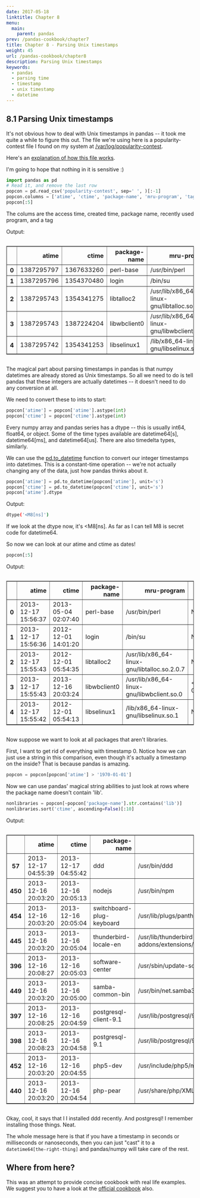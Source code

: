 ```yaml
---
date: 2017-05-18
linktitle: Chapter 8
menu:
  main:
    parent: pandas
prev: /pandas-cookbook/chapter7
title: Chapter 8 - Parsing Unix timestamps
weight: 45
url: /pandas-cookbook/chapter8
description: Parsing Unix timestamps
keywords:
  - pandas
  - parsing time
  - timestamp
  - unix timestamp
  - datetime
---
```


## 8.1 Parsing Unix timestamps

It's not obvious how to deal with Unix timestamps in pandas -- it took me quite a while to figure this out. The file we're using here is a popularity-contest file I found on my system at [/var/log/popularity-contest](/popularity-contest).

Here's an [explanation of how this file works](https://popcon.ubuntu.com/README).

I'm going to hope that nothing in it is sensitive :)

```python
import pandas as pd
# Read it, and remove the last row
popcon = pd.read_csv('popularity-contest', sep=' ', )[:-1]
popcon.columns = ['atime', 'ctime', 'package-name', 'mru-program', 'tag']
popcon[:5]
```

The colums are the access time, created time, package name, recently used program, and a tag

Output:

<div class="output_html rendered_html output_subarea output_execute_result">
<div style="max-height:1000px;max-width:1500px;overflow:auto;">
<table border="1" class="dataframe">
  <thead>
    <tr style="text-align: right;">
      <th></th>
      <th>atime</th>
      <th>ctime</th>
      <th>package-name</th>
      <th>mru-program</th>
      <th>tag</th>
    </tr>
  </thead>
  <tbody>
    <tr>
      <th>0</th>
      <td> 1387295797</td>
      <td> 1367633260</td>
      <td>    perl-base</td>
      <td>                                /usr/bin/perl</td>
      <td>            NaN</td>
    </tr>
    <tr>
      <th>1</th>
      <td> 1387295796</td>
      <td> 1354370480</td>
      <td>        login</td>
      <td>                                      /bin/su</td>
      <td>            NaN</td>
    </tr>
    <tr>
      <th>2</th>
      <td> 1387295743</td>
      <td> 1354341275</td>
      <td>   libtalloc2</td>
      <td> /usr/lib/x86_64-linux-gnu/libtalloc.so.2.0.7</td>
      <td>            NaN</td>
    </tr>
    <tr>
      <th>3</th>
      <td> 1387295743</td>
      <td> 1387224204</td>
      <td> libwbclient0</td>
      <td>   /usr/lib/x86_64-linux-gnu/libwbclient.so.0</td>
      <td> &lt;RECENT-CTIME&gt;</td>
    </tr>
    <tr>
      <th>4</th>
      <td> 1387295742</td>
      <td> 1354341253</td>
      <td>  libselinux1</td>
      <td>        /lib/x86_64-linux-gnu/libselinux.so.1</td>
      <td>            NaN</td>
    </tr>
  </tbody>
</table>
</div>
</div>

The magical part about parsing timestamps in pandas is that numpy datetimes are already stored as Unix timestamps. So all we need to do is tell pandas that these integers are actually datetimes -- it doesn't need to do any conversion at all.

We need to convert these to ints to start:

```python
popcon['atime'] = popcon['atime'].astype(int)
popcon['ctime'] = popcon['ctime'].astype(int)
```

Every numpy array and pandas series has a dtype -- this is usually int64, float64, or object. Some of the time types available are datetime64[s], datetime64[ms], and datetime64[us]. There are also timedelta types, similarly.

We can use the [pd.to_datetime](http://pandas.pydata.org/pandas-docs/version/0.20/generated/pandas.to_datetime.html) function to convert our integer timestamps into datetimes. This is a constant-time operation -- we're not actually changing any of the data, just how pandas thinks about it.

```python
popcon['atime'] = pd.to_datetime(popcon['atime'], unit='s')
popcon['ctime'] = pd.to_datetime(popcon['ctime'], unit='s')
popcon['atime'].dtype
```

Output:

```bash
dtype('<M8[ns]')
```

If we look at the dtype now, it's <M8[ns]. As far as I can tell M8 is secret code for datetime64.

So now we can look at our atime and ctime as dates!

```python
popcon[:5]
```

Output:

<div class="output_html rendered_html output_subarea output_execute_result">
<div style="max-height:1000px;max-width:1500px;overflow:auto;">
<table border="1" class="dataframe">
  <thead>
    <tr style="text-align: right;">
      <th></th>
      <th>atime</th>
      <th>ctime</th>
      <th>package-name</th>
      <th>mru-program</th>
      <th>tag</th>
    </tr>
  </thead>
  <tbody>
    <tr>
      <th>0</th>
      <td>2013-12-17 15:56:37</td>
      <td>2013-05-04 02:07:40</td>
      <td>    perl-base</td>
      <td>                                /usr/bin/perl</td>
      <td>            NaN</td>
    </tr>
    <tr>
      <th>1</th>
      <td>2013-12-17 15:56:36</td>
      <td>2012-12-01 14:01:20</td>
      <td>        login</td>
      <td>                                      /bin/su</td>
      <td>            NaN</td>
    </tr>
    <tr>
      <th>2</th>
      <td>2013-12-17 15:55:43</td>
      <td>2012-12-01 05:54:35</td>
      <td>   libtalloc2</td>
      <td> /usr/lib/x86_64-linux-gnu/libtalloc.so.2.0.7</td>
      <td>            NaN</td>
    </tr>
    <tr>
      <th>3</th>
      <td>2013-12-17 15:55:43</td>
      <td>2013-12-16 20:03:24</td>
      <td> libwbclient0</td>
      <td>   /usr/lib/x86_64-linux-gnu/libwbclient.so.0</td>
      <td> &lt;RECENT-CTIME&gt;</td>
    </tr>
    <tr>
      <th>4</th>
      <td>2013-12-17 15:55:42</td>
      <td>2012-12-01 05:54:13</td>
      <td>  libselinux1</td>
      <td>        /lib/x86_64-linux-gnu/libselinux.so.1</td>
      <td>            NaN</td>
    </tr>
  </tbody>
</table>
</div>
</div>

Now suppose we want to look at all packages that aren't libraries.

First, I want to get rid of everything with timestamp 0. Notice how we can just use a string in this comparison, even though it's actually a timestamp on the inside? That is because pandas is amazing.

```python
popcon = popcon[popcon['atime'] > '1970-01-01']
```

Now we can use pandas' magical string abilities to just look at rows where the package name doesn't contain 'lib'.

```python
nonlibraries = popcon[~popcon['package-name'].str.contains('lib')]
nonlibraries.sort('ctime', ascending=False)[:10]
```

Output:

<div class="output_html rendered_html output_subarea output_execute_result">
<div style="max-height:1000px;max-width:1500px;overflow:auto;">
<table border="1" class="dataframe">
  <thead>
    <tr style="text-align: right;">
      <th></th>
      <th>atime</th>
      <th>ctime</th>
      <th>package-name</th>
      <th>mru-program</th>
      <th>tag</th>
    </tr>
  </thead>
  <tbody>
    <tr>
      <th>57 </th>
      <td>2013-12-17 04:55:39</td>
      <td>2013-12-17 04:55:42</td>
      <td>                       ddd</td>
      <td>                                      /usr/bin/ddd</td>
      <td> &lt;RECENT-CTIME&gt;</td>
    </tr>
    <tr>
      <th>450</th>
      <td>2013-12-16 20:03:20</td>
      <td>2013-12-16 20:05:13</td>
      <td>                    nodejs</td>
      <td>                                      /usr/bin/npm</td>
      <td> &lt;RECENT-CTIME&gt;</td>
    </tr>
    <tr>
      <th>454</th>
      <td>2013-12-16 20:03:20</td>
      <td>2013-12-16 20:05:04</td>
      <td> switchboard-plug-keyboard</td>
      <td>      /usr/lib/plugs/pantheon/keyboard/options.txt</td>
      <td> &lt;RECENT-CTIME&gt;</td>
    </tr>
    <tr>
      <th>445</th>
      <td>2013-12-16 20:03:20</td>
      <td>2013-12-16 20:05:04</td>
      <td>     thunderbird-locale-en</td>
      <td> /usr/lib/thunderbird-addons/extensions/langpac...</td>
      <td> &lt;RECENT-CTIME&gt;</td>
    </tr>
    <tr>
      <th>396</th>
      <td>2013-12-16 20:08:27</td>
      <td>2013-12-16 20:05:03</td>
      <td>           software-center</td>
      <td>                  /usr/sbin/update-software-center</td>
      <td> &lt;RECENT-CTIME&gt;</td>
    </tr>
    <tr>
      <th>449</th>
      <td>2013-12-16 20:03:20</td>
      <td>2013-12-16 20:05:00</td>
      <td>          samba-common-bin</td>
      <td>                               /usr/bin/net.samba3</td>
      <td> &lt;RECENT-CTIME&gt;</td>
    </tr>
    <tr>
      <th>397</th>
      <td>2013-12-16 20:08:25</td>
      <td>2013-12-16 20:04:59</td>
      <td>     postgresql-client-9.1</td>
      <td>                  /usr/lib/postgresql/9.1/bin/psql</td>
      <td> &lt;RECENT-CTIME&gt;</td>
    </tr>
    <tr>
      <th>398</th>
      <td>2013-12-16 20:08:23</td>
      <td>2013-12-16 20:04:58</td>
      <td>            postgresql-9.1</td>
      <td>            /usr/lib/postgresql/9.1/bin/postmaster</td>
      <td> &lt;RECENT-CTIME&gt;</td>
    </tr>
    <tr>
      <th>452</th>
      <td>2013-12-16 20:03:20</td>
      <td>2013-12-16 20:04:55</td>
      <td>                  php5-dev</td>
      <td>                 /usr/include/php5/main/snprintf.h</td>
      <td> &lt;RECENT-CTIME&gt;</td>
    </tr>
    <tr>
      <th>440</th>
      <td>2013-12-16 20:03:20</td>
      <td>2013-12-16 20:04:54</td>
      <td>                  php-pear</td>
      <td>                       /usr/share/php/XML/Util.php</td>
      <td> &lt;RECENT-CTIME&gt;</td>
    </tr>
  </tbody>
</table>
</div>
</div>

Okay, cool, it says that I I installed ddd recently. And postgresql! I remember installing those things. Neat.

The whole message here is that if you have a timestamp in seconds or milliseconds or nanoseconds, then you can just "cast" it to a `datetime64[the-right-thing]` and pandas/numpy will take care of the rest.

## Where from here?

This was an attempt to provide concise cookbook with real life examples. We suggest you to have a look at the [official cookbook](http://pandas.pydata.org/pandas-docs/stable/cookbook.html) also.
